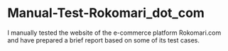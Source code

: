 # Manual-Test-Rokomari_dot_com
 I manually tested the website of the e-commerce platform Rokomari.com and have prepared a brief report based on some of its test cases.
